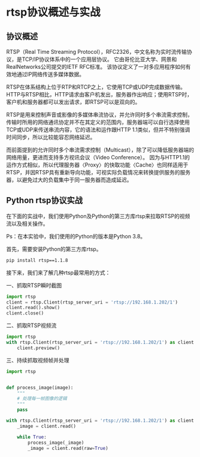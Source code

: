 # rtsp协议概述与实战

## 协议概述

RTSP（Real Time Streaming Protocol），RFC2326，中文名称为实时流传输协议，是TCP/IP协议体系中的一个应用层协议。
它由哥伦比亚大学、网景和RealNetworks公司提交的IETF RFC标准。
该协议定义了一对多应用程序如何有效地通过IP网络传送多媒体数据。

RTSP在体系结构上位于RTP和RTCP之上，它使用TCP或UDP完成数据传输。
HTTP与RTSP相比，HTTP请求由客户机发出，服务器作出响应；使用RTSP时，客户机和服务器都可以发出请求，即RTSP可以是双向的。

RTSP是用来控制声音或影像的多媒体串流协议，并允许同时多个串流需求控制，传输时所用的网络通讯协定并不在其定义的范围内，服务器端可以自行选择使用TCP或UDP来传送串流内容，它的语法和运作跟HTTP 1.1类似，但并不特别强调时间同步，所以比较能容忍网络延迟。

而前面提到的允许同时多个串流需求控制（Multicast），除了可以降低服务器端的网络用量，更进而支持多方视讯会议（Video Conference）。
因为与HTTP1.1的运作方式相似，所以代理服务器〈Proxy〉的快取功能〈Cache〉也同样适用于RTSP，并因RTSP具有重新导向功能，可视实际负载情况来转换提供服务的服务器，以避免过大的负载集中于同一服务器而造成延迟。


## Python rtsp协议实战

在下面的实战中，我们使用Python及Python的第三方库rtsp来拉取RTSP的视频流以及相关操作。

Ps：在本实验中，我们使用的Python的版本是Python 3.8。

首先，需要安装Python的第三方库rtsp。

```bash
pip install rtsp==1.1.8
```

接下来，我们来了解几种rtsp最常用的方式：

一、抓取RTSP瞬时截图

```python
import rtsp
client = rtsp.Client(rtsp_server_uri = 'rtsp://192.168.1.202/1')
client.read().show()
client.close()
```

二、抓取RTSP视频流

```python
import rtsp
with rtsp.Client(rtsp_server_uri = 'rtsp://192.168.1.202/1') as client:
    client.preview()
```

三、持续抓取视频帧并处理

```python
import rtsp


def process_image(image):
    """
    # 处理每一帧图像的逻辑
    """
    pass

with rtsp.Client(rtsp_server_uri = 'rtsp://192.168.1.202/1') as client:
    _image = client.read()

    while True:
        process_image(_image)
        _image = client.read(raw=True)
```
